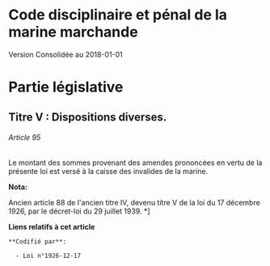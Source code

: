# Code disciplinaire et pénal de la marine marchande  
Version Consolidée au 2018-01-01

# Partie législative

## Titre V : Dispositions diverses.

###### Article 95

Le montant des sommes provenant des amendes prononcées en vertu de la présente loi est versé à la caisse des invalides de la
marine.

**Nota:**

Ancien article 88 de l'ancien titre IV, devenu titre V de la loi du 17 décembre 1926, par le décret-loi du 29 juillet 1939.
*]

**Liens relatifs à cet article**

	**Codifié par**:

	  - Loi n°1926-12-17


